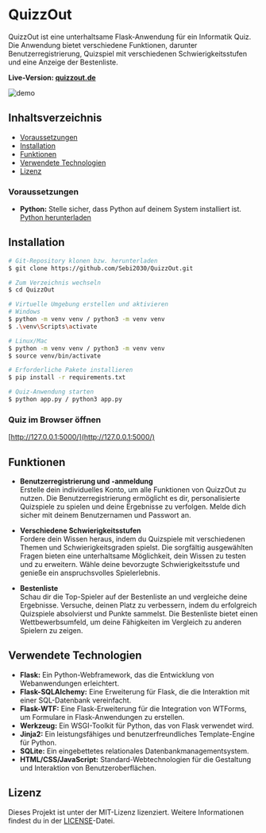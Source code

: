 # QuizzOut


QuizzOut ist eine unterhaltsame Flask-Anwendung für ein Informatik Quiz. Die Anwendung bietet verschiedene Funktionen, darunter Benutzerregistrierung, Quizspiel mit verschiedenen Schwierigkeitsstufen und eine Anzeige der Bestenliste.

**Live-Version: [quizzout.de](https://quizzout.de)**

![demo](https://github.com/Sebi2030/QuizzOut/assets/21293409/85838ee2-3ecb-4303-b86c-9f08938f648f)


## Inhaltsverzeichnis

- [Voraussetzungen](#voraussetzungen)  
- [Installation](#installation)
- [Funktionen](#funktionen)
- [Verwendete Technologien](#verwendete-technologien)
- [Lizenz](#lizenz)

### Voraussetzungen

- **Python:** Stelle sicher, dass Python auf deinem System installiert ist. [Python herunterladen](https://www.python.org/downloads/)

## Installation

```bash
# Git-Repository klonen bzw. herunterladen
$ git clone https://github.com/Sebi2030/QuizzOut.git

# Zum Verzeichnis wechseln
$ cd QuizzOut

# Virtuelle Umgebung erstellen und aktivieren
# Windows
$ python -m venv venv / python3 -m venv venv
$ .\venv\Scripts\activate

# Linux/Mac
$ python -m venv venv / python3 -m venv venv
$ source venv/bin/activate

# Erforderliche Pakete installieren
$ pip install -r requirements.txt

# Quiz-Anwendung starten 
$ python app.py / python3 app.py

```

### Quiz im Browser öffnen
[http://127.0.0.1:5000/](http://127.0.0.1:5000/)

## Funktionen

- **Benutzerregistrierung und -anmeldung**    
Erstelle dein individuelles Konto, um alle Funktionen von QuizzOut zu nutzen. Die Benutzerregistrierung ermöglicht es dir, personalisierte Quizspiele zu spielen und deine Ergebnisse zu verfolgen. Melde dich sicher mit deinem Benutzernamen und Passwort an.

- **Verschiedene Schwierigkeitsstufen**    
Fordere dein Wissen heraus, indem du Quizspiele mit verschiedenen Themen und Schwierigkeitsgraden spielst. Die sorgfältig ausgewählten Fragen bieten eine unterhaltsame Möglichkeit, dein Wissen zu testen und zu erweitern. Wähle deine bevorzugte Schwierigkeitsstufe und genieße ein anspruchsvolles Spielerlebnis.

- **Bestenliste**    
Schau dir die Top-Spieler auf der Bestenliste an und vergleiche deine Ergebnisse. Versuche, deinen Platz zu verbessern, indem du erfolgreich Quizspiele absolvierst und Punkte sammelst. Die Bestenliste bietet einen Wettbewerbsumfeld, um deine Fähigkeiten im Vergleich zu anderen Spielern zu zeigen.

## Verwendete Technologien

- **Flask:** Ein Python-Webframework, das die Entwicklung von Webanwendungen erleichtert.
- **Flask-SQLAlchemy:** Eine Erweiterung für Flask, die die Interaktion mit einer SQL-Datenbank vereinfacht.
- **Flask-WTF:** Eine Flask-Erweiterung für die Integration von WTForms, um Formulare in Flask-Anwendungen zu erstellen.
- **Werkzeug:** Ein WSGI-Toolkit für Python, das von Flask verwendet wird.
- **Jinja2:** Ein leistungsfähiges und benutzerfreundliches Template-Engine für Python.
- **SQLite:** Ein eingebettetes relationales Datenbankmanagementsystem.
- **HTML/CSS/JavaScript:** Standard-Webtechnologien für die Gestaltung und Interaktion von Benutzeroberflächen.

## Lizenz
Dieses Projekt ist unter der MIT-Lizenz lizenziert. Weitere Informationen findest du in der [LICENSE](./LICENSE)-Datei.
